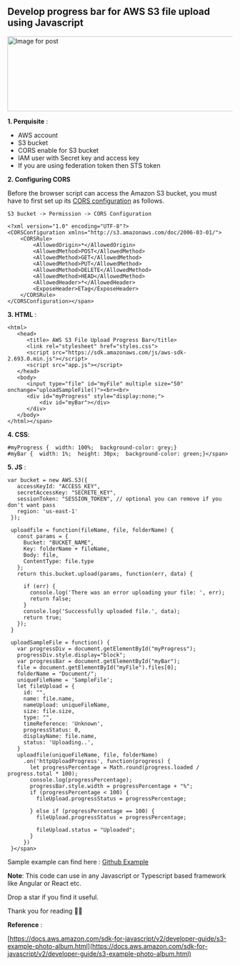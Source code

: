 ## Develop progress bar for AWS S3 file upload using Javascript




<noscript><img alt="Image for post" class="dx gh dy gi t" src="https://miro.medium.com/max/1600/1*AnNhIRn7T_mX1O3ZzClIcA.png" width="800" height="168" srcSet="https://miro.medium.com/max/552/1*AnNhIRn7T_mX1O3ZzClIcA.png 276w, https://miro.medium.com/max/1104/1*AnNhIRn7T_mX1O3ZzClIcA.png 552w, https://miro.medium.com/max/1280/1*AnNhIRn7T_mX1O3ZzClIcA.png 640w, https://miro.medium.com/max/1400/1*AnNhIRn7T_mX1O3ZzClIcA.png 700w" sizes="700px"/></noscript>

**1. Perquisite** :

*   AWS account
*   S3 bucket
*   CORS enable for S3 bucket
*   IAM user with Secret key and access key
*   If you are using federation token then STS token

**2. Configuring CORS**

Before the browser script can access the Amazon S3 bucket, you must have to first set up its [CORS configuration](https://docs.aws.amazon.com/sdk-for-javascript/v2/developer-guide/cors.html#configuring-cors-s3-bucket) as follows.

`S3 bucket -> Permission -> CORS Configuration` 

```
<?xml version="1.0" encoding="UTF-8"?>
<CORSConfiguration xmlns="http://s3.amazonaws.com/doc/2006-03-01/">
    <CORSRule>
        <AllowedOrigin>*</AllowedOrigin>
        <AllowedMethod>POST</AllowedMethod>
        <AllowedMethod>GET</AllowedMethod>
        <AllowedMethod>PUT</AllowedMethod>
        <AllowedMethod>DELETE</AllowedMethod>
        <AllowedMethod>HEAD</AllowedMethod>
        <AllowedHeader>*</AllowedHeader>
        <ExposeHeader>ETag</ExposeHeader>
    </CORSRule>
</CORSConfiguration></span>
```


**3. HTML** :


```
<html>   
   <head>    
      <title> AWS S3 File Upload Progress Bar</title>    
      <link rel="stylesheet" href="styles.css">    
      <script src="https://sdk.amazonaws.com/js/aws-sdk-2.693.0.min.js"></script>    
      <script src="app.js"></script>  
   </head>   
   <body>    
      <input type="file" id="myFile" multiple size="50" onchange="uploadSampleFile()"><br><br>    
      <div id="myProgress" style="display:none;">      
          <div id="myBar"></div>    
      </div>  
   </body> 
</html></span>
```


**4. CSS**:


```
#myProgress {  width: 100%;  background-color: grey;} 
#myBar {  width: 1%;  height: 30px;  background-color: green;}</span>
```


**5. JS** :


```
var bucket = new AWS.S3({
   accessKeyId: "ACCESS_KEY",
   secretAccessKey: "SECRETE_KEY",
   sessionToken: "SESSION_TOKEN", // optional you can remove if you don't want pass
   region: 'us-east-1'
 });

 uploadfile = function(fileName, file, folderName) {
   const params = {
     Bucket: "BUCKET_NAME",
     Key: folderName + fileName,
     Body: file,
     ContentType: file.type
   };
   return this.bucket.upload(params, function(err, data) {

     if (err) {
       console.log('There was an error uploading your file: ', err);
       return false;
     }
     console.log('Successfully uploaded file.', data);
     return true;
   });
 }

 uploadSampleFile = function() {
   var progressDiv = document.getElementById("myProgress");
   progressDiv.style.display="block";
   var progressBar = document.getElementById("myBar");
   file = document.getElementById("myFile").files[0];
   folderName = "Document/";
   uniqueFileName = 'SampleFile'; 
   let fileUpload = {
     id: "",
     name: file.name,
     nameUpload: uniqueFileName,
     size: file.size,
     type: "",
     timeReference: 'Unknown',
     progressStatus: 0,
     displayName: file.name,
     status: 'Uploading..',
   }
   uploadfile(uniqueFileName, file, folderName)
     .on('httpUploadProgress', function(progress) {
       let progressPercentage = Math.round(progress.loaded / progress.total * 100);
       console.log(progressPercentage);
       progressBar.style.width = progressPercentage + "%";
       if (progressPercentage < 100) {
         fileUpload.progressStatus = progressPercentage;

       } else if (progressPercentage == 100) {
         fileUpload.progressStatus = progressPercentage;

         fileUpload.status = "Uploaded";
       }
     })
 }</span>
```

Sample example can find here :  [Github Example](https://github.com/aviboy2006/aws-s3-file-upload-progress) 

**Note**: This code can use in any Javascript or Typescript based framework like Angular or React etc.

Drop a star if you find it useful.

Thank you for reading 🙏🏻

**Reference** :

[https://docs.aws.amazon.com/sdk-for-javascript/v2/developer-guide/s3-example-photo-album.html](https://docs.aws.amazon.com/sdk-for-javascript/v2/developer-guide/s3-example-photo-album.html)